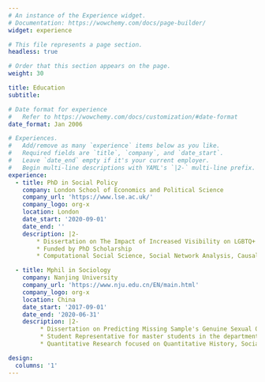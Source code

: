 ```yaml
---
# An instance of the Experience widget.
# Documentation: https://wowchemy.com/docs/page-builder/
widget: experience

# This file represents a page section.
headless: true

# Order that this section appears on the page.
weight: 30

title: Education
subtitle:

# Date format for experience
#   Refer to https://wowchemy.com/docs/customization/#date-format
date_format: Jan 2006

# Experiences.
#   Add/remove as many `experience` items below as you like.
#   Required fields are `title`, `company`, and `date_start`.
#   Leave `date_end` empty if it's your current employer.
#   Begin multi-line descriptions with YAML's `|2-` multi-line prefix.
experience:
  - title: PhD in Social Policy
    company: London School of Economics and Political Science
    company_url: 'https://www.lse.ac.uk/'
    company_logo: org-x
    location: London
    date_start: '2020-09-01'
    date_end: ''
    description: |2-
        * Dissertation on The Impact of Increased Visibility on LGBTQ+ people's Wellbeing in Contemporary China
        * Funded by PhD Scholarship
        * Computational Social Science, Social Network Analysis, Causal Inference

  - title: Mphil in Sociology
    company: Nanjing University
    company_url: 'https://www.nju.edu.cn/EN/main.html'
    company_logo: org-x
    location: China
    date_start: '2017-09-01'
    date_end: '2020-06-31'
    description: |2-
         * Dissertation on Predicting Missing Sample's Genuine Sexual Orientation by Machine Learning (50,000 words in Chinese)
         * Student Representative for master students in the department
         * Quantitative Research focused on Quantitative History, Social Network Analysis, Social Prediction

design:
  columns: '1'
---
```

